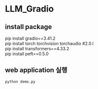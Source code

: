 # LLM_Gradio
## install package
pip install gradio==3.41.2
<br>
pip install torch torchvision torchaudio #2.0.l
<br>
pip install transformers==4.33.2
<br>
pip install peft==0.5.0

## web application 실행
```
python demo.py
```
